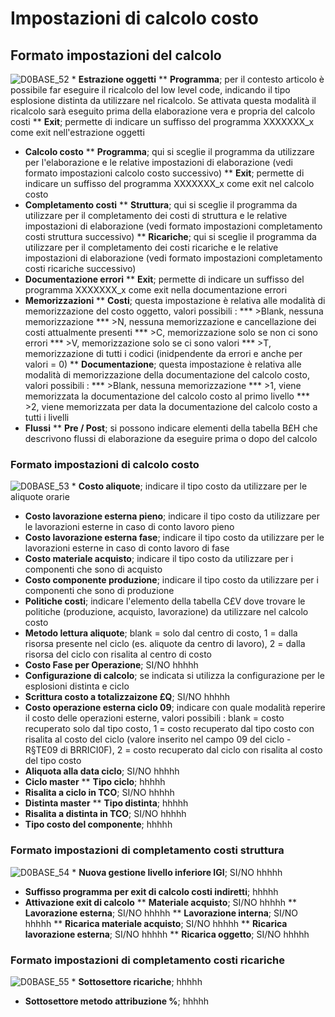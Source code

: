 # Impostazioni di calcolo costo
## Formato impostazioni del calcolo
![D0BASE_52](http://localhost:3000/immagini/MBDOC_OGG-P_D0CO01I/D0BASE_52.png) * **Estrazione oggetti**
 ** __Programma__; per il contesto articolo è possibile far eseguire il ricalcolo del low level code, indicando il tipo esplosione distinta da utilizzare nel ricalcolo. Se attivata questa modalità il ricalcolo sarà eseguito prima della elaborazione vera e propria del calcolo costi
 ** __Exit__; permette di indicare un suffisso del programma XXXXXXX_x come exit nell'estrazione oggetti
 * **Calcolo costo**
 ** __Programma__; qui si sceglie il programma da utilizzare per l'elaborazione e le relative impostazioni di elaborazione (vedi formato impostazioni calcolo costo successivo)
 ** __Exit__; permette di indicare un suffisso del programma XXXXXXX_x come exit nel calcolo costo
 * **Completamento costi**
 ** __Struttura__; qui si sceglie il programma da utilizzare per il completamento dei costi di struttura e le relative impostazioni di elaborazione (vedi formato impostazioni completamento costi struttura successivo)
 ** __Ricariche__; qui si sceglie il programma da utilizzare per il completamento dei costi ricariche e le relative impostazioni di elaborazione (vedi formato impostazioni completamento costi ricariche successivo)
 * **Documentazione errori**
 ** __Exit__; permette di indicare un suffisso del programma XXXXXXX_x come exit nella documentazione errori
 * **Memorizzazioni**
 ** __Costi__; questa impostazione è relativa alle modalità di memorizzazione del costo oggetto, valori possibili : 
 *** >Blank, nessuna memorizzazione
 *** >N, nessuna memorizzazione e cancellazione dei costi attualmente presenti
 *** >C, memorizzazione solo se non ci sono errori
 *** >V, memorizzazione solo se ci sono valori
 *** >T, memorizzazione di tutti i codici (inidpendente da errori e anche per valori = 0)
 ** __Documentazione__; questa impostazione è relativa alle modalità di memorizzazione della documentazione del calcolo costo, valori possibili : 
 *** >Blank, nessuna memorizzazione
 *** >1, viene memorizzata la documentazione del calcolo costo al primo livello
 *** >2, viene memorizzata per data la documentazione del calcolo costo a tutti i livelli
 * **Flussi**
 ** __Pre / Post__; si possono indicare elementi della tabella B£H che descrivono flussi di elaborazione da eseguire prima o dopo del calcolo

### Formato impostazioni di calcolo costo
![D0BASE_53](http://localhost:3000/immagini/MBDOC_OGG-P_D0CO01I/D0BASE_53.png) * **Costo aliquote**; indicare il tipo costo da utilizzare per le aliquote orarie
 * **Costo lavorazione esterna pieno**; indicare il tipo costo da utilizzare per le lavorazioni esterne in caso di conto lavoro pieno
 * **Costo lavorazione esterna fase**; indicare il tipo costo da utilizzare per le lavorazioni esterne in caso di conto lavoro di fase
 * **Costo materiale acquisto**; indicare il tipo costo da utilizzare per i componenti che sono di acquisto
 * **Costo componente produzione**; indicare il tipo costo da utilizzare per i componenti che sono di produzione
 * **Politiche costi**; indicare l'elemento della tabella C£V dove trovare le politiche (produzione, acquisto, lavorazione) da utilizzare nel calcolo costo
 * **Metodo lettura aliquote**; blank = solo dal centro di costo, 1 = dalla risorsa presente nel ciclo (es. aliquote da centro di lavoro), 2 = dalla risorsa del ciclo con risalita al centro di costo
 * **Costo Fase per Operazione**; SI/NO hhhhh
 * **Configurazione di calcolo**; se indicata si utilizza la configurazione per le esplosioni distinta e ciclo
 * **Scrittura costo a totalizzaizone £Q**; SI/NO hhhhh
 * **Costo operazione esterna ciclo 09**; indicare con quale modalità reperire il costo delle operazioni esterne, valori possibili :  blank =  costo recuperato solo dal tipo costo, 1 = costo recuperato dal tipo costo con risalita al costo del ciclo (valore inserito nel campo 09 del ciclo  - R§TE09 di BRRICI0F), 2 = costo recuperato dal ciclo con risalita al costo del tipo costo
 * **Aliquota alla data ciclo**; SI/NO hhhhh
 * **Ciclo master**
 ** __Tipo ciclo__; hhhhh
 * **Risalita a ciclo in TCO**; SI/NO hhhhh
 * **Distinta master**
 ** __Tipo distinta__; hhhhh
 * **Risalita a distinta in TCO**; SI/NO hhhhh
 * **Tipo costo del componente**; hhhhh

### Formato impostazioni di completamento costi struttura
![D0BASE_54](http://localhost:3000/immagini/MBDOC_OGG-P_D0CO01I/D0BASE_54.png) * **Nuova gestione livello inferiore IGI**;  SI/NO hhhhh
 * **Suffisso programma per exit di calcolo costi indiretti**; hhhhh
 * **Attivazione exit di calcolo**
 ** __Materiale acquisto__;  SI/NO hhhhh
 ** __Lavorazione esterna__;  SI/NO hhhhh
 ** __Lavorazione interna__;  SI/NO hhhhh
 ** __Ricarica materiale acquisto__;  SI/NO hhhhh
 ** __Ricarica lavorazione esterna__;  SI/NO hhhhh
 ** __Ricarica oggetto__;  SI/NO hhhhh

### Formato impostazioni di completamento costi ricariche
![D0BASE_55](http://localhost:3000/immagini/MBDOC_OGG-P_D0CO01I/D0BASE_55.png) * **Sottosettore ricariche**;  hhhhh
 * **Sottosettore metodo attribuzione %**;  hhhhh
